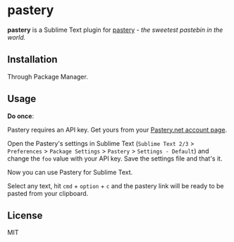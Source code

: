 # pastery

**pastery** is a Sublime Text plugin for [pastery][p] - *the sweetest pastebin in the world.*

## Installation

Through Package Manager.

## Usage

**Do once**:

Pastery requires an API key. Get yours from your [Pastery.net account page][account].

Open the Pastery's settings in Sublime Text (`Sublime Text 2/3` > `Preferences` > `Package Settings` > `Pastery` > `Settings - Default`) and change the `foo` value with your API key. Save the settings file and that's it.

Now you can use Pastery for Sublime Text.

Select any text, hit `cmd` + `option` + `c` and the pastery link will be ready to be pasted from your clipboard.

## License

MIT

[p]: http://pastery.net
[account]: https://www.pastery.net/account/
